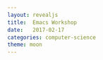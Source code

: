```yaml
---
layout: revealjs
title:  Emacs Workshop
date:   2017-02-17
categories: computer-science
theme: moon
---
```



<style>
code { background: #3f3f3f; }
</style>

<section data-markdown>
<script type="text/template">

# Emacs Workshop

Colin Yang

Linux User Group @ UCLA

2017-02-21

</script>
</section>


<section data-markdown>
<script type="text/template">

## Emacs overview

 - learning curve

![editor learning curve](/res/editor-learning-curve.png)

</script>
</section>


<section data-markdown>
<script type="text/template">

## Platforms

 - For this workshop, use Emacs 25.1
 - Emacs on seasnet server, use `lnxsrv06`, `lnxsrv07`, `lnxsrv09`
   - add this line to your ~/.bash_profile

 ```sh
 export PATH=/usr/local/cs/bin:$PATH
 ```

 - Linux should just work
   - install Emacs 25 on Ubuntu

</script>
</section>


<section data-markdown>
<script type="text/template">

## Platforms

 - macOS
   - do not use system Emacs, which is only Emacs 22.1
   - `brew install emacs --with-cocoa`
   - Prefer to use GUI version
   - Meta key in iTerm2
     - Preference -> Profiles -> Keys:
       Left option key acts as `+Esc`
   - Meta key in Terminal.app
     - Preference -> Profile -> keyboard:
       Use option as Meta key

</script>
</section>


<section data-markdown>
<script type="text/template">

## Platforms

 - Windows
   - [Install on Windows](https://www.gnu.org/software/emacs/download.html#windows)
   - Windows bash issues
   - ssh into sesnet server: PuTTY xterm-256color
   ```sh
   export TERM=xterm-256color
   ```

</script>
</section>


<section data-markdown>
<script type="text/template">

## Platforms

 - Terminal Emacs vs GUI Emacs
   - GUI Emacs is more capable
     - can display images, pdfs, etc
     - better font handling, more color
     - allows mouse, scrolling
   - some keybindings are not available in terminal Emacs
   - to run emacs without GUI (window system): `emacs -nw`

</script>
</section>


<section data-markdown>
<script type="text/template">

## Emacs Survival

</script>
</section>


<section data-markdown>
<script type="text/template">

### Terminology

<img src="/res/emacs-terminology.png" alt="emacs layout" height="85%" width="85%">

</script>
</section>


<section data-markdown>
<script type="text/template">

### How to read keybindings

 - Meta: usually alt
   - example: `M-g`, hold Meta key, and press `g`
 - Control
   - example: `C-c`, hold Control key, and press `c`
 - combination of these keys
   - `C-h k`: hold Control key, and press `h`, release, then press `k`
   - `C-M-a`: hold Control key, hold Meta key, and press `a`

</script>
</section>


<section data-markdown>
<script type="text/template">

### How to read keybindings

 - `TAB` or `<tab>`: tab key
 - `RET` or `<return>`: enter key
 - `SPC`: space bar
 - keybindings are shortcuts to emacs lisp functions

</script>
</section>


<section data-markdown>
<script type="text/template">

### *Panicking*

 - I just mishit some keys, what do I do?
 - `C-g`: cancel
 - `C-/` or `C-_` or `C-x u`: undo
 - `C-x C-s`: save file
 - `C-x C-c`: close emacs

</script>
</section>


<section data-markdown>
<script type="text/template">

### Getting Help

 - `C-h`: builtin help
   - `C-h C-h`: *HELP!* show a list of available helps
   - `C-h m`: help for current mode
   - `C-h k`: help for keybinding
   - `C-h f`: help for emacs lisp function
 - Google

</script>
</section>


<section data-markdown>
<script type="text/template">

### Basic Movements Within Buffer

 - character
   - `C-f`: Forward *character*
   - `C-b`: Backward *character*
 - word
   - `M-f`: Forward *word*
   - `M-b`: Backward *word*
 - buffer
   - `M->`: beginning of buffer
   - `M-<`: end of buffer

</script>
</section>


<section data-markdown>
<script type="text/template">

### More Basic Movements Within Buffer

 - line
   - `C-a`: beginning of *line*
   - `C-e`: end of *line*
   - `M-m`: goto first nonspace character on this *line*
   - `C-n`: Next *line*
   - `C-p`: Previous *line*
   - `M-g M-g`: Goto *line*
 - page
   - `C-v`: next *page*
   - `M-v`: previous *page*

</script>
</section>


<section data-markdown>
<script type="text/template">

### Additional Basic Movements Within Buffer

 - function
   - `C-M-a`: beginning of *function* definition
   - `C-M-e`: end of *function* definition
 - sexp (balanced group of parentheses / brackets / braces)
   - `C-M-n`: end of *sexp*
   - `C-M-p`: beginning of *sexp*
 - using prefix command
   - example: `C-u 3 C-n`, move 3 lines down

</script>
</section>


<section data-markdown>
<script type="text/template">

### Editing Within Buffer

 - terminology
   - copy → kill without delete
   - cut → kill
   - paste → yank
 - `C-SPC`: set region mark
   - then use movement keys to select a region
 - when mark is active (you have selected a region)
   - `C-w`: kill region (<span style="color: green">cut</span>)
   - `M-w`: kill region without delete (<span style="color: green">copy</span>)
 - `C-y`: yank (<span style="color: green">paste</span>)

</script>
</section>


<section data-markdown>
<script type="text/template">

### More Editing Within Buffer

 - `DEL`: delete *character* backward
 - `M-DEL`: kill (cut) *word* backward
 - `C-k`: kill (cut) *line*
 - `M-y`: yank (paste) previously-killed text,
   used immediately after `C-y`
 - `C-M-h`: mark function definition

</script>
</section>


<section data-markdown>
<script type="text/template">

### Window Management

 - `C-x 0`: *close* the active window
 - `C-x 1`: *close* all windows except the active window
 - `C-x 2`: *split* the active window vertically into two
 - `C-x 3`: *split* the active window horizontally into two
 - `C-x o`: *change* the active window to another

</script>
</section>


<section data-markdown>
<script type="text/template">

### Movement Across Buffers

 - `C-x b`: switch buffer
 - `C-x C-b`: show buffer list
 - `C-x k`: kill buffer

</script>
</section>


<section data-markdown>
<script type="text/template">

### Search & Replace

 - `C-s`: search forward
   - after search activated, use `C-s` to search for next candidate
 - `C-r`: search backward
   - after search activated, use `C-r` to search for next candidate
 - `C-M-s`: search forward for regexp
 - `C-M-r`: search backward for regexp
 - `M-%`: query replace

</script>
</section>


<section data-markdown>
<script type="text/template">

## Configure Your Emacs

</script>
</section>


<section data-markdown>
<script type="text/template">

### Configuration File

 - `~/.emacs`
   - add configurations to this file
   - Emacs will load this file on startup
 - configuration is written in Emacs Lisp, a Lisp dialet
   - S-Expression (*sexp*): balanced expression (parentheses)
   - comment starts with `;`
   - by convention, comments that goes from
     beginning of line starts with `;; `

</script>
</section>


<section data-markdown>
<script type="text/template">

### Color Theme

 - builtin themes
 - `M-x load-theme RET`
 - then hit `TAB` to see a list of available themes
 - enter the theme name
 - add your favorite theme to your config file
   - `(load-theme 'tango-dark t)`
   - replace `tango-dark` with your favorite theme name
 - will talk about installing 3rd party themes after we introduce
   package manager

</script>
</section>


<section data-markdown>
<script type="text/template">

### Some Sane Defaults

```lisp
;; disbale startup messages
(setq inhibit-startup-message t)
;; substitute y-or-n-p for yes-or-no-p
(defalias 'yes-or-no-p 'y-or-n-p)
;; do not blink cursor
(blink-cursor-mode -1)
;; use DEL to delete selected text
(delete-selection-mode 1)
;; highlight region when mark is active
(transient-mark-mode 1)
;; visualize matching parens
(show-paren-mode 1)
```

</script>
</section>


<section data-markdown>
<script type="text/template">

### Smooth Scrolling

```lisp
;; smooth scrolling
;; keyboard
(setq scroll-margin 1
      scroll-step 1
      scroll-conservatively 10000
      scroll-preserve-screen-position 1)
;; mouse
(setq mouse-wheel-scroll-amount '(1 ((shift) . 1))) ; one line at a time
;; (setq mouse-wheel-progressive-speed nil) ; don't accelerate scrolling
(setq mouse-wheel-follow-mouse t)       ; scroll window under mouse
;; do not show scroll bar
(scroll-bar-mode -1)
```

</script>
</section>


<section data-markdown>
<script type="text/template">

### Auto Revert Mode

 - revert buffer when the files changes

```lisp
;; auto revert
(global-auto-revert-mode)
```

</script>
</section>


<section data-markdown>
<script type="text/template">

### Space or TAB?

```lisp
;; do not indent with tabs
(setq-default indent-tabs-mode nil)
```

</script>
</section>


<section data-markdown>
<script type="text/template">

### Line Number

```lisp
(global-linum-mode 1)
```

</script>
</section>


<section data-markdown>
<script type="text/template">

### Backup Files

 - if you don't want backup files to clutter your current directory,
   add the following to your config file
 - backup files will be saved under `~/.saves` directory
   with version numbers

```lisp
(setq backup-directory-alist '(("." . "~/.saves"))
      backup-by-copying t
      delete-old-versions t
      kept-new-versions 10
      kept-old-versions 2
      version-control t)
```

</script>
</section>


<section data-markdown>
<script type="text/template">

### Ido Mode

 - interactively do things
   - useful for opening files and switching buffers

 ```lisp
 ;; enable interactively do things (ido)
 (require 'ido)
 (ido-mode 1)
 (setq ido-enable-flex-matching t)
 (ido-everywhere t)
 ```

 - activates on `C-x b`, `C-x C-f`, etc
 - use `C-f` in minibuffer to cancel completion

</script>
</section>


<section data-markdown>
<script type="text/template">

### Creating keybindings

http://ergoemacs.org/emacs/keyboard_shortcuts.html

</script>
</section>


<section data-markdown>
<script type="text/template">

### Builtin Customization Interface

 - `M-x customize`

</script>
</section>


<section data-markdown>
<script type="text/template">

### Programming Language Specific Customization

 - Lisp
 - C/C++
 - Python
 - web (HTML/CSS)
 - Javascript
 - Markdown
 - AND A LOT MORE!

</script>
</section>


<section data-markdown>
<script type="text/template">

## Additional Text Editing Modes

</script>
</section>


<section data-markdown>
<script type="text/template">

### Dired: directory editor

 - special mode for file management
 - `C-x d` to launch dired
 - In dired
   - `RET`: open file or directory
   - `d`: mark file for deletion, then hit `x` to delete
   - `v`: view file
     - in that viewed file, use `q` to go back to dired
   - `q`: quit dired

</script>
</section>


<section data-markdown>
<script type="text/template">

### More Dired: directory editor

 - `C`: copy file
 - `R`: rename/move file
 - `g`: update dired buffer
 - marking and batch processing
   - `m`: mark file
   - `u`: unmark file
   - `U`: unmark all files
   - `% m`: mark file by regexp

</script>
</section>


<section data-markdown>
<script type="text/template">

### Tramp: Editing Remote Files

 - use the same keys as open file `C-x C-f`
 - enter the filename as `/ssh:name@lnxsrv.seas.ucla.edu:filename`
 - edit as normal file
 - make tramp respect remote `$PATH` variable,
   add the following config

```lisp
(with-eval-after-load 'tramp
  (add-to-list 'tramp-remote-path 'tramp-own-remote-path))
```

</script>
</section>


<section data-markdown>
<script type="text/template">

## Package Management

</script>
</section>


<section data-markdown>
<script type="text/template">

### package.el

 - builtin package manager since Emacs 24
 - put the following configuration at the
   <em style="color: crimson">BEGINNING</em> of your config file

```lisp
(setq package-enable-at-startup nil)
(setq package-archives
      '(("gnu" . "http://elpa.gnu.org/packages/")
        ("melpa" . "http://melpa.milkbox.net/packages/")
        ("melpa-stable" . "https://stable.melpa.org/packages/")))
(package-initialize)
```

</script>
</section>


<section data-markdown>
<script type="text/template">

### package.el

 - either of the following works
 - `M-x package-list-packages`
   - find the package you want to install (put the cursor on that line)
   - hit `i`, then `x`
   - wait for the package to be installed
 - `M-x package-install`
   - enter the name of the package, then hit `RET`
   - wait for the package to be installed

</script>
</section>


<section data-markdown>
<script type="text/template">

### Auto Completion: [company-mode](https://company-mode.github.io/)

 - company stands for COMPlete ANYthing
 - can complete multiple languages
 - pluggable back-ends and front-ends
 - install with package manager
   - `M-x package-install RET company RET`
 - configure company-mode: add the following config
 ```lisp
 (setq company-dabbrev-downcase nil)
 (setq company-idle-delay 0)
 (add-hook 'after-init-hook 'global-company-mode)
 ```

</script>
</section>


<section data-markdown>
<script type="text/template">

### Auto Completion: [company-mode](https://company-mode.github.io/)

 - completion will start after you type 3 characters
   - after the completion popup appears
   - `M-p`: previous candidate
   - `M-n`: next candidate
   - `<return>`: complete with current candidate
   - `<tab>`: complete common parts

</script>
</section>


<section data-markdown>
<script type="text/template">

### Fuzzy Auto Completion: [company-flx](https://github.com/PythonNut/company-flx)

 - completion with fuzzy matching
 - install with package manager
   - `M-x package-install RET company-flx RET`
 - add the following config

```lisp
(with-eval-after-load 'company
  (company-flx-mode +1))
```

</script>
</section>


<section data-markdown>
<script type="text/template">

### [Neotree](https://github.com/jaypei/emacs-neotree)

 - directory tree like NerdTree for Vim
 - install from melpa with package manager
   - `M-x package-install RET neotree RET`
 - add the following config
 ```lisp
 (global-set-key (kbd "<f8>") 'neotree-toggle)
 ```

 - use `<f8>` to open/close neotree

</script>
</section>


<section data-markdown>
<script type="text/template">

### Color Themes

 - [solarized](https://github.com/bbatsov/solarized-emacs)
 - [zenburn](https://github.com/bbatsov/zenburn-emacs)
 - read instructions on their README

</script>
</section>


<section data-markdown>
<script type="text/template">

## Stuff That We Did Not Talk About

 - [spacemacs](http://spacemacs.org/): better configured emacs
 - [helm](https://github.com/emacs-helm/helm):
   incremental completion & selection narrowing
 - [flycheck](http://www.flycheck.org/en/latest/): on-the-fly syntax checking
 - [magit](https://magit.vc/): A Git Porcelain inside Emacs
 - [pdf-tools](https://github.com/politza/pdf-tools): view/edit pdf
 - [org-mode](http://orgmode.org/): keeping notes, TODO list, ...
 - [AUCTeX](https://www.gnu.org/software/auctex/): edit/preview LaTeX
 - Emacs Lisp
 - **AND A LOT MORE!**

</script>
</section>


<section data-markdown>
<script type="text/template">

## References & Resources

 - builtin help
 - http://ergoemacs.org/emacs/emacs.html
 - http://www.jesshamrick.com/2012/09/10/absolute-beginners-guide-to-emacs/
 - http://www.jesshamrick.com/2012/09/18/emacs-as-a-python-ide/

</script>
</section>


<section data-markdown>
<script type="text/template">

## Questions?

</script>
</section>
